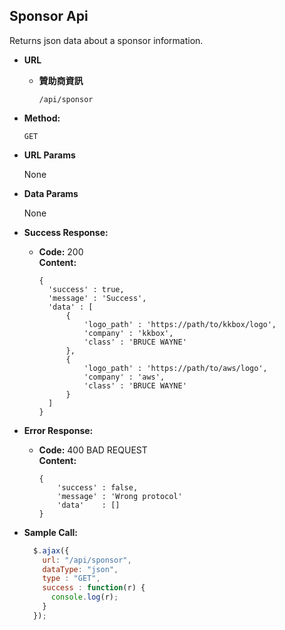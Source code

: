 **Sponsor Api**
----

Returns json data about a sponsor information.


* **URL**
  * **贊助商資訊**

    `/api/sponsor`

* **Method:**

  `GET`
  
* **URL Params**

  None

* **Data Params**

  None

* **Success Response:**

  * **Code:** 200 <br />
    **Content:** 
    ```
    {
      'success' : true,
      'message' : 'Success',
      'data' : [
          {
              'logo_path' : 'https://path/to/kkbox/logo', 
              'company' : 'kkbox', 
              'class' : 'BRUCE WAYNE'
          },
          {
              'logo_path' : 'https://path/to/aws/logo', 
              'company' : 'aws', 
              'class' : 'BRUCE WAYNE'
          }
      ]
    }
    ```
 
* **Error Response:**

  * **Code:** 400 BAD REQUEST <br />
    **Content:** 
    ```
    {
        'success' : false,
        'message' : 'Wrong protocol'
        'data'    : []
    }
    ```

* **Sample Call:**

  ```javascript
    $.ajax({
      url: "/api/sponsor",
      dataType: "json",
      type : "GET",
      success : function(r) {
        console.log(r);
      }
    });
  ```